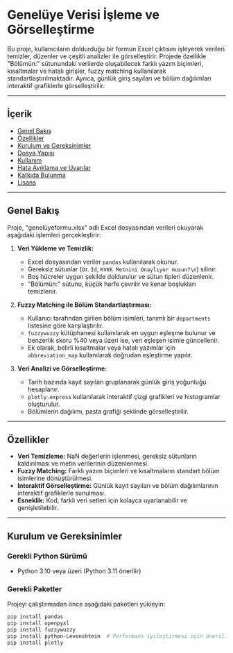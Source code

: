 # Genelüye Verisi İşleme ve Görselleştirme

Bu proje, kullanıcıların doldurduğu bir formun Excel çıktısını işleyerek verileri temizler, düzenler ve çeşitli analizler ile görselleştirir. Projede özellikle "Bölümün:" sütunundaki verilerde oluşabilecek farklı yazım biçimleri, kısaltmalar ve hatalı girişler, fuzzy matching kullanılarak standartlaştırılmaktadır. Ayrıca, günlük giriş sayıları ve bölüm dağılımları interaktif grafiklerle görselleştirilir.

---

## İçerik

- [Genel Bakış](#genel-bakış)
- [Özellikler](#özellikler)
- [Kurulum ve Gereksinimler](#kurulum-ve-gereksinimler)
- [Dosya Yapısı](#dosya-yapısı)
- [Kullanım](#kullanım)
- [Hata Ayıklama ve Uyarılar](#hata-ayıklama-ve-uyarılar)
- [Katkıda Bulunma](#katkıda-bulunma)
- [Lisans](#lisans)

---

## Genel Bakış

Proje, "genelüyeformu.xlsx" adlı Excel dosyasından verileri okuyarak aşağıdaki işlemleri gerçekleştirir:

1. **Veri Yükleme ve Temizlik:**
   - Excel dosyasından veriler `pandas` kullanılarak okunur.
   - Gereksiz sütunlar (ör. `Id`, `KVKK Metnini Onaylıyor musun?\n`) silinir.
   - Boş hücreler uygun şekilde doldurulur ve sütun tipleri düzenlenir.
   - "Bölümün:" sütunu, küçük harfe çevrilir ve kenar boşlukları temizlenir.

2. **Fuzzy Matching ile Bölüm Standartlaştırması:**
   - Kullanıcı tarafından girilen bölüm isimleri, tanımlı bir `departments` listesine göre karşılaştırılır.
   - `fuzzywuzzy` kütüphanesi kullanılarak en uygun eşleşme bulunur ve benzerlik skoru %40 veya üzeri ise, veri eşleşen isimle güncellenir.
   - Ek olarak, belirli kısaltmalar veya hatalı yazımlar için `abbreviation_map` kullanılarak doğrudan eşleştirme yapılır.

3. **Veri Analizi ve Görselleştirme:**
   - Tarih bazında kayıt sayıları gruplanarak günlük giriş yoğunluğu hesaplanır.
   - `plotly.express` kullanılarak interaktif çizgi grafikleri ve histogramlar oluşturulur.
   - Bölümlerin dağılımı, pasta grafiği şeklinde görselleştirilir.

---

## Özellikler

- **Veri Temizleme:** NaN değerlerin işlenmesi, gereksiz sütunların kaldırılması ve metin verilerinin düzenlenmesi.
- **Fuzzy Matching:** Farklı yazım biçimleri ve kısaltmaların standart bölüm isimlerine dönüştürülmesi.
- **Interaktif Görselleştirme:** Günlük kayıt sayıları ve bölüm dağılımlarının interaktif grafiklerle sunulması.
- **Esneklik:** Kod, farklı veri setleri için kolayca uyarlanabilir ve genişletilebilir.

---

## Kurulum ve Gereksinimler

### Gerekli Python Sürümü
- Python 3.10 veya üzeri (Python 3.11 önerilir)

### Gerekli Paketler

Projeyi çalıştırmadan önce aşağıdaki paketleri yükleyin:

```bash
pip install pandas
pip install openpyxl
pip install fuzzywuzzy
pip install python-Levenshtein  # Performans iyileştirmesi için önerilir
pip install plotly
